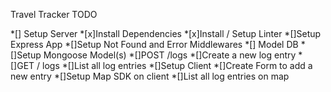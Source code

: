 Travel Tracker TODO

*[] Setup Server
  *[x]Install Dependencies
  *[x]Install / Setup Linter
  *[]Setup Express App
  *[]Setup Not Found and Error Middlewares
*[] Model DB
  *[]Setup Mongoose Model(s)
  *[]POST /logs
*[]Create a new log entry
  *[]GET / logs
  *[]List all log entries
  *[]Setup Client
  *[]Create Form to add a new entry
  *[]Setup Map SDK on client
  *[]List all log entries on map